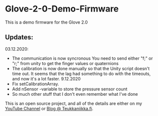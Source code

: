 # Glove-2-0-Demo-Firmware
This is a demo firmware for the Glove 2.0


## Updates:
03.12.2020:
   * The communication is now syncronous
     You need to send either "f;" or "r;" from unity to get the finger values or quaternions
   * The calibration is now done manually so that the
     Unity script doesn't time out. It seems that the lag had something
     to do with the timeouts, and now it's a lot faster.
9.12.2020
   * Fix setCalibrationArray.
   * Add nSensor -variable to store the pressure sensor count
   * So much other stuff that I don't even remember what I've done

This is an open source project, and all of the details are either on my
[YouTube Channel](https://www.youtube.com/channel/UCPtfAE6_21oqjO7Bh2bJcog) or [Blog @ Teukkaniikka.fi](https://www.teukkaniikka.fi/).
